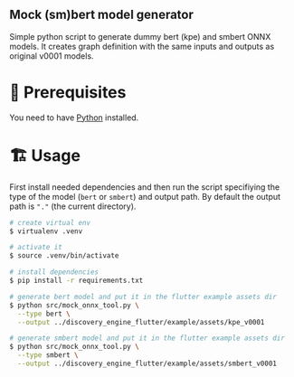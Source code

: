 ## Mock (sm)bert model generator

Simple python script to generate dummy bert (kpe) and smbert ONNX models. It creates graph definition with the same inputs and outputs as original v0001 models.

# 📌 Prerequisites
You need to have [Python](https://www.python.org/) installed.

# 🏗 Usage

First install needed dependencies and then run the script specifiying the type of the model (`bert` or `smbert`) and output path. By default the output path is `"."` (the current directory).

```sh
# create virtual env
$ virtualenv .venv

# activate it
$ source .venv/bin/activate

# install dependencies
$ pip install -r requirements.txt

# generate bert model and put it in the flutter example assets dir
$ python src/mock_onnx_tool.py \
  --type bert \
  --output ../discovery_engine_flutter/example/assets/kpe_v0001

# generate smbert model and put it in the flutter example assets dir
$ python src/mock_onnx_tool.py \
  --type smbert \
  --output ../discovery_engine_flutter/example/assets/smbert_v0001
```
